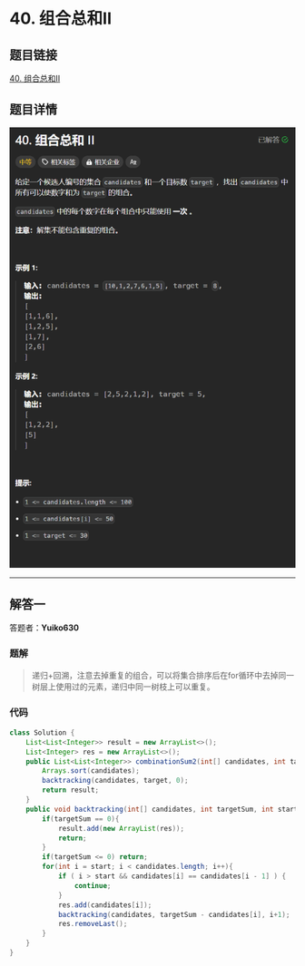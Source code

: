 # 40. 组合总和II
## 题目链接  
[40. 组合总和II](https://leetcode.cn/problems/combination-sum-ii/description/)
## 题目详情
![题目图片](Img/40.png)

***
## 解答一
答题者：**Yuiko630**

### 题解
>递归+回溯，注意去掉重复的组合，可以将集合排序后在for循环中去掉同一树层上使用过的元素，递归中同一树枝上可以重复。

### 代码
``` Java
class Solution {
    List<List<Integer>> result = new ArrayList<>();
    List<Integer> res = new ArrayList<>();
    public List<List<Integer>> combinationSum2(int[] candidates, int target) {
        Arrays.sort(candidates);
        backtracking(candidates, target, 0);
        return result;
    }
    public void backtracking(int[] candidates, int targetSum, int start){
        if(targetSum == 0){
            result.add(new ArrayList(res));
            return;
        }
        if(targetSum <= 0) return;
        for(int i = start; i < candidates.length; i++){
            if ( i > start && candidates[i] == candidates[i - 1] ) {
                continue;
            }
            res.add(candidates[i]);
            backtracking(candidates, targetSum - candidates[i], i+1);
            res.removeLast();
        }
    }
}
```
